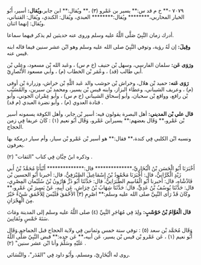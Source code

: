٧٠٧٩ -** خ م قد س:** يسير بن عَمْرو (٣) ،** ويُقال:** ابن جابر،**ويُقال:** أسير، أَبُو الخيار المحاربي،******** ويُقال:******** العبدي، ويُقال: الكندي، ويُقال: القتباني، ويُقال: إنهما اثنان.

أدرك زمان النَّبِيّ صَلَّى اللَّهُ عليه وسلم وروى عنه حديثين لم يذكر فيهما سماعا.

**وقِيلَ:** إن لَهُ رؤية، وتوفي النَّبِيّ صلى الله عليه وسلم وهو ابْن عشر سنين فيما قاله ابنه قيس عنه.

**ورَوَى عَن:** سلمان الفارسي، وسهل بْن حنيف (خ م س) ، وعَبد الله بْن مسعود، وعلي بْن أَبي طالب (قد) ، وعُمَر بْن الخطاب (م) ، وأبي مسعود الأَنْصارِيّ.

**رَوَى عَنه:** حميد بْن هلال، وخراش بْن حوشب والد عَبد اللَّهِ بْن خراش، وزرارة بْن أوفى (م) ، وعريف الشيباني، وعطاء البزاز، وابنه قيس بْن يسير، ومحمد بْن سيرين، والمُسَيَّب بْن رافع، وواقع بْن سحبان، وأبو إسحاق الشيباني (خ م س) ، وأبو عِمْران الجوني، وأبو قتادة العدوي (م) ، وأبو نضرة العبدي (م قد) .

**قال علي بْن المديني:** أهل البصرة يقولون فيه: أسير بْن جابر، وأهل الكوفة يسمونه أسير بْن عَمْرو،** وَقَال بعضهم:** يسيرابن عَمْرو، وَقَال أَبُو نعيم (١) : كَانَ عريفا فِي زمن الحجاج.

ونسبه ابْن الكلبي فِي كندة،** فقال:** هو أسير بْن عَمْرو بْن سيار، وأم سيار درمكة بها يعرفون.

وذكره ابنُ حِبَّان فِي كتاب "الثقات" (٢) .

أَخْبَرَنَا أَبُو الْحَسَن بْنُ الْبُخَارِيِّ،************** قال:************** أَنْبَأَنَا مُحَمَّدُ بْنُ أَبي زَيْدٍ الْكَرَّانِيُّ، قال: أَخْبَرَنَا مَحْمُودُ بْنُ إِسْمَاعِيلَ الصَّيْرَفِيُّ، قال: أخبرنا أَبُو الحسين بْن فَاذْشْاهِ، قال: أخبرنا أَبُو الْقَاسِمِ الطَّبَرَانِيُّ، قال: حَدَّثَنَا أَبُو ذَرٍّ هَارُونُ بْنُ سُلَيْمان المِصْرِي، قال: حَدَّثَنَا يُوسُفُ بْنُ عَدِيٍّ، قال: حَدَّثَنَا شِهَابُ بْنُ خِرَاشٍ، عَن أَبِيهِ، عَنْ يَسِيرَ بْنِ عَمْرو،** وكَانَ قَدْ رَأَى النَّبِيَّ صلى الله عليه وسلم:** اصْرِمِ (٣) الأَحْمَقَ فَلَيْسَ لِلأَحْمَقِ شَيْءٌ خَيْرٌ مِنَ الْهِجْرَانِ.

**قال الْعَوَّامُ بْنُ حَوْشَبٍ:** ولِدَ فِي مُهَاجَرِ النَّبِيِّ (٤) صلى اللَّهُ عليه وسلم إلى المدينة ومَاتَ سَنَةَ خَمْسٍ وثَمَانِينَ.

وَقَال مُحَمَّد بْن سعد (٥) : توفي سنة خمس وثمانين فِي ولاية الحجاج قبل الجماجم.وَقَال أَبُو نعيم (١) ، عَن عَمْرو بْن قيس بْن يسير، عَن أبيه،** عَن جده:** قبض النَّبِيّ صَلَّى اللَّهُ عَلَيْهِ وسَلَّمَ وأنا ابْن عشر سنين" (٢) .

روى له الْبُخَارِيّ، ومسلم، وأَبُو داود فِي "القَدَر"، والنَّسَائي.